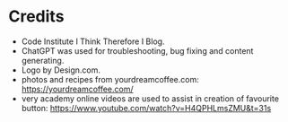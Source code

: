 # Credits

- Code Institute I Think Therefore I Blog. 
- ChatGPT was used for troubleshooting, bug fixing and content generating.
- Logo by Design.com.
- photos and recipes from yourdreamcoffee.com:
https://yourdreamcoffee.com/
- very academy online videos are used to assist in creation of favourite button:
https://www.youtube.com/watch?v=H4QPHLmsZMU&t=31s
